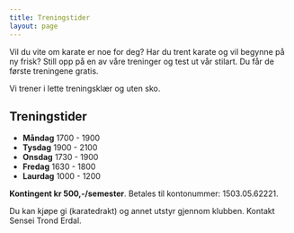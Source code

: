 ```yaml
---
title: Treningstider
layout: page
---
```

Vil du vite om karate er noe for deg? 
Har du trent karate og vil begynne på ny frisk? Still opp på en av våre treninger og test ut vår stilart. Du får de første treningene gratis. 

Vi trener i lette treningsklær og uten sko.

## Treningstider
- **Måndag** 1700 - 1900
- **Tysdag** 1900 - 2100
- **Onsdag** 1730 - 1900
- **Fredag** 1630 - 1800
- **Laurdag** 1000 - 1200



**Kontingent kr 500,-/semester**. Betales til kontonummer: 1503.05.62221. 

Du kan kjøpe gi (karatedrakt) og annet utstyr gjennom klubben. Kontakt Sensei Trond Erdal.
